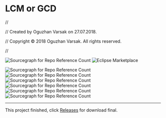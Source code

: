 # LCM or GCD

//

//  Created by Oguzhan Varsak on 27.07.2018.

//  Copyright © 2018 Oguzhan Varsak. All rights reserved.

//

![Sourcegraph for Repo Reference Count](https://img.shields.io/badge/created-27/07/2018-green.svg) ![Eclipse Marketplace](https://img.shields.io/badge/released-Yes-darkgrey.svg)

![Sourcegraph for Repo Reference Count](https://img.shields.io/badge/completetion-100-orange.svg) ![Sourcegraph for Repo Reference Count](https://img.shields.io/badge/status-build-blue.svg)  ![Sourcegraph for Repo Reference Count](https://img.shields.io/badge/platform-iOS-lightblue.svg)  ![Sourcegraph for Repo Reference Count](https://img.shields.io/badge/projectsize-199kb-yellow.svg)  ![Sourcegraph for Repo Reference Count](https://img.shields.io/badge/codesize-19kb-yellow.svg)  ![Sourcegraph for Repo Reference Count](https://img.shields.io/badge/language-Swift-darkorange.svg)

---

This project finished, click [Releases](https://github.com/oguzhanvarsak/LCM-or-GCD/releases) for download final.
